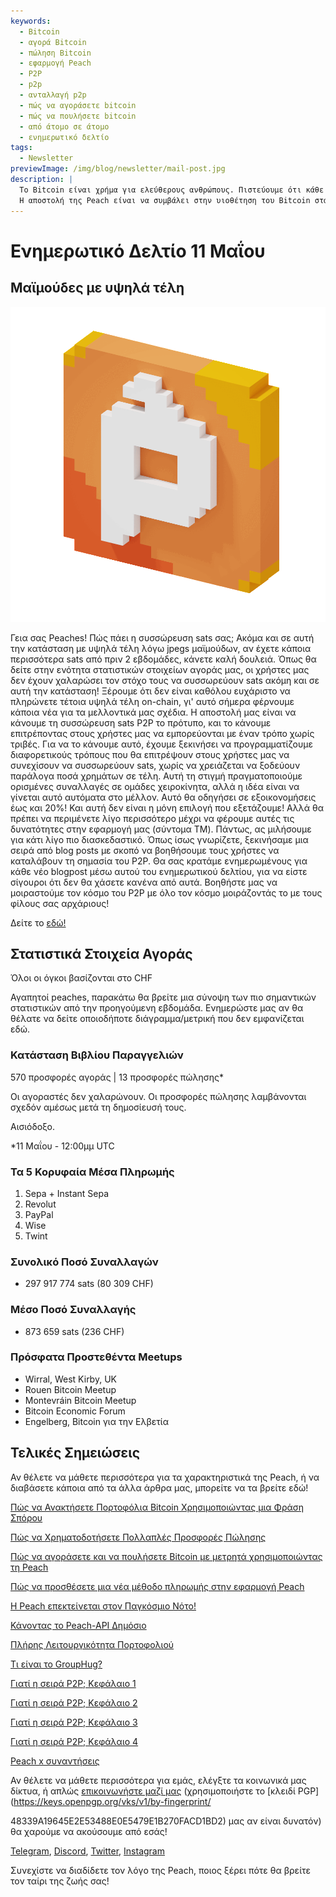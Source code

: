 ```yaml
---
keywords:
  - Bitcoin
  - αγορά Bitcoin
  - πώληση Bitcoin
  - εφαρμογή Peach
  - P2P
  - p2p
  - ανταλλαγή p2p
  - πώς να αγοράσετε bitcoin
  - πώς να πουλήσετε bitcoin
  - από άτομο σε άτομο
  - ενημερωτικό δελτίο
tags:
  - Newsletter
previewImage: /img/blog/newsletter/mail-post.jpg
description: |
  Το Bitcoin είναι χρήμα για ελεύθερους ανθρώπους. Πιστεύουμε ότι κάθε άνθρωπος έχει το δικαίωμα να επιλέγει με ποιο νόμισμα θα αποθηκεύσει τον πλούτο του, το αποτέλεσμα της εργασίας του, τον χρόνο και την ενέργειά του.
  Η αποστολή της Peach είναι να συμβάλει στην υιοθέτηση του Bitcoin στα χέρια του κόσμου.
---
```


# Ενημερωτικό Δελτίο 11 Μαΐου

## Μαϊμούδες με υψηλά τέλη

![peachy peach bitcoin gif](/img/blog/newsletter/gif-peach.gif)

Γεια σας Peaches!
Πώς πάει η συσσώρευση sats σας; Ακόμα και σε αυτή την κατάσταση με υψηλά τέλη λόγω jpegs μαϊμούδων, αν έχετε κάποια περισσότερα sats από πριν 2 εβδομάδες, κάνετε καλή δουλειά. Όπως θα δείτε στην ενότητα στατιστικών στοιχείων αγοράς μας, οι χρήστες μας δεν έχουν χαλαρώσει τον στόχο τους να συσσωρεύουν sats ακόμη και σε αυτή την κατάσταση!
Ξέρουμε ότι δεν είναι καθόλου ευχάριστο να πληρώνετε τέτοια υψηλά τέλη on-chain, γι' αυτό σήμερα φέρνουμε κάποια νέα για τα μελλοντικά μας σχέδια.
Η αποστολή μας είναι να κάνουμε τη συσσώρευση sats P2P το πρότυπο, και το κάνουμε επιτρέποντας στους χρήστες μας να εμπορεύονται με έναν τρόπο χωρίς τριβές.
Για να το κάνουμε αυτό, έχουμε ξεκινήσει να προγραμματίζουμε διαφορετικούς τρόπους που θα επιτρέψουν στους χρήστες μας να συνεχίσουν να συσσωρεύουν sats, χωρίς να χρειάζεται να ξοδεύουν παράλογα ποσά χρημάτων σε τέλη.
Αυτή τη στιγμή πραγματοποιούμε ορισμένες συναλλαγές σε ομάδες χειροκίνητα, αλλά η ιδέα είναι να γίνεται αυτό αυτόματα στο μέλλον. Αυτό θα οδηγήσει σε εξοικονομήσεις έως και 20%!
Και αυτή δεν είναι η μόνη επιλογή που εξετάζουμε! Αλλά θα πρέπει να περιμένετε λίγο περισσότερο μέχρι να φέρουμε αυτές τις δυνατότητες στην εφαρμογή μας (σύντομα TM).
Πάντως, ας μιλήσουμε για κάτι λίγο πιο διασκεδαστικό. Όπως ίσως γνωρίζετε, ξεκινήσαμε μια σειρά από blog posts με σκοπό να βοηθήσουμε τους χρήστες να καταλάβουν τη σημασία του P2P. Θα σας κρατάμε ενημερωμένους για κάθε νέο blogpost μέσω αυτού του ενημερωτικού δελτίου, για να είστε σίγουροι ότι δεν θα χάσετε κανένα από αυτά.
Βοηθήστε μας να μοιραστούμε τον κόσμο του P2P με όλο τον κόσμο μοιράζοντάς το με τους φίλους σας αρχάριους!

Δείτε το [εδώ!](https://peachbitcoin.com/el/blog/why-p2p-chapter-1/)

## Στατιστικά Στοιχεία Αγοράς

Όλοι οι όγκοι βασίζονται στο CHF

Αγαπητοί peaches, παρακάτω θα βρείτε μια σύνοψη των πιο σημαντικών στατιστικών από την προηγούμενη εβδομάδα. Ενημερώστε μας αν θα θέλατε να δείτε οποιοδήποτε διάγραμμα/μετρική που δεν εμφανίζεται εδώ.

### Κατάσταση Βιβλίου Παραγγελιών

570 προσφορές αγοράς | 13 προσφορές πώλησης*

Οι αγοραστές δεν χαλαρώνουν.
Οι προσφορές πώλησης λαμβάνονται σχεδόν αμέσως μετά τη δημοσίευσή τους.

Αισιόδοξο.

*11 Μαΐου - 12:00μμ UTC

### Τα 5 Κορυφαία Μέσα Πληρωμής

1. Sepa + Instant Sepa
2. Revolut
3. PayPal
4. Wise
5. Twint

### Συνολικό Ποσό Συναλλαγών

- 297 917 774 sats (80 309 CHF)

### Μέσο Ποσό Συναλλαγής

- 873 659 sats (236 CHF)

### Πρόσφατα Προστεθέντα Meetups

- Wirral, West Kirby, UK
- Rouen Bitcoin Meetup
- Montevráin Bitcoin Meetup
- Bitcoin Economic Forum
- Engelberg, Bitcoin για την Ελβετία

## Τελικές Σημειώσεις

Αν θέλετε να μάθετε περισσότερα για τα χαρακτηριστικά της Peach, ή να διαβάσετε κάποια από τα άλλα άρθρα μας, μπορείτε να τα βρείτε εδώ!

[Πώς να Ανακτήσετε Πορτοφόλια Bitcoin Χρησιμοποιώντας μια Φράση Σπόρου](https://peachbitcoin.com/el/blog/how-to-restore-peach-wallet/)

[Πώς να Χρηματοδοτήσετε Πολλαπλές Προσφορές Πώλησης](https://peachbitcoin.com/el/blog/funding-multiple-sell-offers/)

[Πώς να αγοράσετε και να πουλήσετε Bitcoin με μετρητά χρησιμοποιώντας τη Peach](https://peachbitcoin.com/el/blog/how-to-buy-and-sell-bitcoin-with-cash-using-peach/)

[Πώς να προσθέσετε μια νέα μέθοδο πληρωμής στην εφαρμογή Peach](https://peachbitcoin.com/el/blog/how-to-add-a-payment-method/)

[Η Peach επεκτείνεται στον Παγκόσμιο Νότο!](https://peachbitcoin.com/el/blog/peach-expands-to-the-global-south/)

[Κάνοντας το Peach-API Δημόσιο](https://peachbitcoin.com/el/blog/making-our-peach-api-public/)

[Πλήρης Λειτουργικότητα Πορτοφολιού](https://peachbitcoin.com/el/blog/full-wallet-functionality/)

[Τι είναι το GroupHug?](https://peachbitcoin.com/el/blog/group-hug/)

[Γιατί η σειρά P2P; Κεφάλαιο 1](https://peachbitcoin.com/el/blog/why-p2p-chapter-1/)

[Γιατί η σειρά P2P; Κεφάλαιο 2](https://peachbitcoin.com/el/blog/why-p2p-chapter-2/)

[Γιατί η σειρά P2P; Κεφάλαιο 3](https://peachbitcoin.com/el/blog/why-p2p-chapter-3-circular-economies/)

[Γιατί η σειρά P2P; Κεφάλαιο 4](https://peachbitcoin.com/el/blog/why-p2p-chapter-4-chains-of-trust/)

[Peach x συναντήσεις](https://peachbitcoin.com/el/blog/peach-for-meetups/)

Αν θέλετε να μάθετε περισσότερα για εμάς, ελέγξτε τα κοινωνικά μας δίκτυα, ή απλώς [επικοινωνήστε μαζί μας](mailto:hello@peachbitcoin.com) (χρησιμοποιήστε το [κλειδί PGP](https://keys.openpgp.org/vks/v1/by-fingerprint/

48339A19645E2E53488E0E5479E1B270FACD1BD2) μας αν είναι δυνατόν) θα χαρούμε να ακούσουμε από εσάς!

[Telegram](https://t.me/+GkOW1J-ixBBkZWRk), [Discord](https://discord.gg/ypeHz3SW54), [Twitter](https://twitter.com/peachbitcoin), [Instagram](https://instagram.com/peachbitcoin)

Συνεχίστε να διαδίδετε τον λόγο της Peach, ποιος ξέρει πότε θα βρείτε τον ταίρι της ζωής σας!
